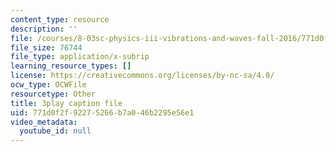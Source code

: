 ```yaml
---
content_type: resource
description: ''
file: /courses/8-03sc-physics-iii-vibrations-and-waves-fall-2016/771d0f2f92275266b7a046b2295e56e1_1JeBWHzrRD4.vtt
file_size: 76744
file_type: application/x-subrip
learning_resource_types: []
license: https://creativecommons.org/licenses/by-nc-sa/4.0/
ocw_type: OCWFile
resourcetype: Other
title: 3play caption file
uid: 771d0f2f-9227-5266-b7a0-46b2295e56e1
video_metadata:
  youtube_id: null
---
```

